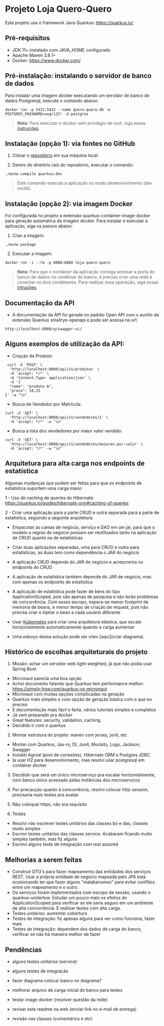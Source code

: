 # Projeto Loja Quero-Quero

Este projeto usa o framework Java Quarkus: https://quarkus.io/

## Pré-requisitos

- JDK 11+ instalado com JAVA_HOME configurado
- Apache Maven 3.8.1+
- Docker: https://www.docker.com/


## Pré-instalação: instalando o servidor de banco de dados

Para instalar uma imagem docker executando um servidor de banco de dados Postgresql, execute o comando abaixo:

 `docker run -p 5432:5432 --name quero-quero-db -e POSTGRES_PASSWORD=segr123! -d postgres`
 
> **Nota**: Para executar o docker sem privilégio de root, siga essas [instruções](https://docs.docker.com/engine/install/linux-postinstall/#manage-docker-as-a-non-root-user).
 
## Instalação (opção 1): via fontes no GitHub

1. Clonar o [repositório](https://github.com/christianviana/loja) em sua máquina local.

2. Dentro do diretório raiz do repositório, executar o comando:

 `./mvnw compile quarkus:dev`

> Este comando executa a aplicação no modo desenvolvimento (dev mode).

## Instalação (opção 2): via imagem Docker

Foi configurada no projeto a extensão quarkus-container-image-docker para geração automática da imagem docker. 
Para instalar e executar a aplicação, siga os passos abaixo:

1. Criar a imagem:

 `./mvnw package`

2. Executar a imagem:

 `docker run -i --rm -p 8080:8080 loja-quero-quero`

> **Nota**: Para que o contâiner da aplicação consiga acessar a porta do banco de dados no contêiner do banco, é preciso criar uma rede e conectar os dois contâineres. Para realizar essa operação, siga essas [intruções](https://stackoverflow.com/questions/42385977/accessing-a-docker-container-from-another-container).

## Documentação da API


- A documentação da API foi gerada no padrão Open API com o auxílio da extensão Quarkus smallrye-openapi e
pode ser acessa na url: 

 `http://localhost:8080/q/swagger-ui/`

## Alguns exemplos de utilização da API:

- Criação de Produto:

```
 curl -X 'POST' \
  'http://localhost:8080/api/v1/produtos' \
  -H 'accept: */*' \
  -H 'Content-Type: application/json' \
  -d '{  
  "nome": "produto A",
  "preco": 10.25
}' -w "\n"
```

- Busca de Vendedor por Matrícula:

```
curl -X 'GET' \
  'http://localhost:8080/api/v1/vendedores/1' \
  -H 'accept: */*' -w "\n"
```

- Busca a lista dos vendedores por maior valor vendido:

```
curl -X 'GET' \
  'http://localhost:8080/api/v1/vendedores/maiores-por-valor' \
  -H 'accept: */*' -w "\n"
```

## Arquitetura para alta carga nos endpoints de estatística

Algumas mudanças que podem ser feitas para que os endpoints de estatística suportem uma carga maior:

1 - Uso de caching de queries do Hibernate: https://quarkus.io/guides/hibernate-orm#caching-of-queries

2 - Criar uma aplicação para a parte CRUD e outra separada para a parte de estatística, seguindo a seguinte arquitetura:

 - Empacotar as camas de negócio, serviço e DAO em um jar, para que o modelo e regras de negócio possam ser reutilizados
  tanto na aplicação de CRUD quanto na de estatísticas
  - Criar duas aplicações separadas, uma para CRUD e outra para estatísticas, as duas tem como dependência o JAR do negócio
  - A aplicação CRUD depende do JAR de negócio e acrescrenta os endpoints do CRUD
  - A aplicação de estatística também depende do JAR de negócio, mas com apenas os endpoints de estatística
  - A aplicação de estatística pode fazer de bens do tipo ApplicationScoped, pois são apenas de pesquisa e não terão problemas de concorrência. Com esses escopo, espera-se menor footprint de memória de beans, e menor tempo de criação de request, pois não precisa criar e injetar o bean a cada usuário diferente  
  - Usar [Kubernetes](https://kubernetes.io/) para criar uma arquitetura elástica, que escale horizontalmente automaticamente quando a carga aumentar
  
  - Uma esboço dessa solução pode ser visto [aqui](criar diagrama)


## Histórico de escolhas arquiteturais do projeto

1. Missão: achar um servidor web light-weighted, já que não podia usar Spring Boot

- Micronaut parecia uma boa opção
- Achei documento falando que Quarkus tem performance melhor: https://simply-how.com/quarkus-vs-micronaut
- Micronaut com muitas opções complicadas na geração
- Quarkus mais simples e com opção de geração básica com o que eu preciso 
- E documentação mais fácil e farta, vários tutoriais simples e completos
- Já vem preparado pra docker
- Great features: security, validation, caching
- Decidido ir com o quarkus

2. Montar estrutura do projeto: maven com jersey, junit, etc 

- Montei com Quarkus, Jax-rs, DI, Junit, Mockito, Logs, Jackson, Swagger
- Instalei Agroal (pool de conexões), Hibernate ORM e Postgres JDBC
- Ia usar H2 para desenvolvimento, mas resolvi usar postgresql em contâiner docker

3. Decidido que será um único microserviço pra escalar horizontalmente, com banco único acessado pelas instâncias dos microservicos 

4. Por precaução quanto à concorrência, resolvi colocar http-session, precisaria mais testes pra avaliar

5. Não coloquei https, não era requisito

6. Testes

- Resolvi não escrever testes unitários das classes bo e dao, classes muito simples
- Escrevi testes unitários das classes service. Acabaram ficando muito simples também, mas fiz alguns
- Escrevi alguns teste de integração com rest assured 

## Melhorias a serem feitas

- Construir DTO's para fazer mapeamento das entidades dos serviços REST. Usar a própria entidade de negócio mapeada pelo JPA está ocasionando ter que fazer alguns "malabarismos" para evitar conflitos entre um mapeamento e o outro.
- Os serviços foram implementados com escopo de sessão, usando o  quarkus-undertow. Estudar um pouco mais os efeitos do ApplicationScoped para verificar se ele seria seguro em um ambiente de alta concorrência. E realizar testes com alta carga.
- Testes unitários: aumentar cobertura
- Testes de integração: fiz apenas alguns para ver como funciona, fazer mais
- Testes de integração: dependem dos dados de carga do banco, verificar se não há maneira melhor de fazer

## Pendências

- alguns testes unitários (service)

- alguns testes de integração

- fazer diagrama colocar banco no diagrama?
- melhorar arquivo de carga inicial do banco para testes

- testar image docker (resolver questão da rede)
- revisar este readme na web (enviar link no e-mail de entrega)
- revisão nas classes (comentários e etc)

